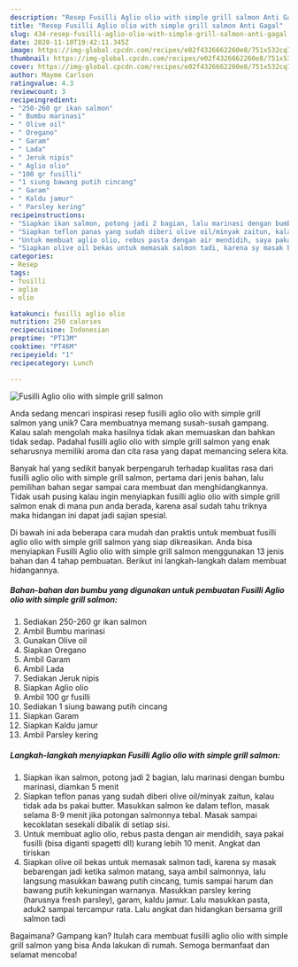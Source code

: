 ```yaml
---
description: "Resep Fusilli Aglio olio with simple grill salmon Anti Gagal"
title: "Resep Fusilli Aglio olio with simple grill salmon Anti Gagal"
slug: 434-resep-fusilli-aglio-olio-with-simple-grill-salmon-anti-gagal
date: 2020-11-10T19:42:11.345Z
image: https://img-global.cpcdn.com/recipes/e02f4326662260e8/751x532cq70/fusilli-aglio-olio-with-simple-grill-salmon-foto-resep-utama.jpg
thumbnail: https://img-global.cpcdn.com/recipes/e02f4326662260e8/751x532cq70/fusilli-aglio-olio-with-simple-grill-salmon-foto-resep-utama.jpg
cover: https://img-global.cpcdn.com/recipes/e02f4326662260e8/751x532cq70/fusilli-aglio-olio-with-simple-grill-salmon-foto-resep-utama.jpg
author: Mayme Carlson
ratingvalue: 4.3
reviewcount: 3
recipeingredient:
- "250-260 gr ikan salmon"
- " Bumbu marinasi"
- " Olive oil"
- " Oregano"
- " Garam"
- " Lada"
- " Jeruk nipis"
- " Aglio olio"
- "100 gr fusilli"
- "1 siung bawang putih cincang"
- " Garam"
- " Kaldu jamur"
- " Parsley kering"
recipeinstructions:
- "Siapkan ikan salmon, potong jadi 2 bagian, lalu marinasi dengan bumbu marinasi, diamkan 5 menit"
- "Siapkan teflon panas yang sudah diberi olive oil/minyak zaitun, kalau tidak ada bs pakai butter. Masukkan salmon ke dalam teflon, masak selama 8-9 menit jika potongan salmonnya tebal. Masak sampai kecoklatan sesekali dibalik di setiap sisi."
- "Untuk membuat aglio olio, rebus pasta dengan air mendidih, saya pakai fusilli (bisa diganti spagetti dll) kurang lebih 10 menit. Angkat dan tiriskan"
- "Siapkan olive oil bekas untuk memasak salmon tadi, karena sy masak bebarengan jadi ketika salmon matang, saya ambil salmonnya, lalu langsung masukkan bawang putih cincang, tumis sampai harum dan bawang putih kekuningan warnanya. Masukkan parsley kering (harusnya fresh parsley), garam, kaldu jamur. Lalu masukkan pasta, aduk2 sampai tercampur rata. Lalu angkat dan hidangkan bersama grill salmon tadi"
categories:
- Resep
tags:
- fusilli
- aglio
- olio

katakunci: fusilli aglio olio 
nutrition: 250 calories
recipecuisine: Indonesian
preptime: "PT13M"
cooktime: "PT46M"
recipeyield: "1"
recipecategory: Lunch

---
```



![Fusilli Aglio olio with simple grill salmon](https://img-global.cpcdn.com/recipes/e02f4326662260e8/751x532cq70/fusilli-aglio-olio-with-simple-grill-salmon-foto-resep-utama.jpg)

Anda sedang mencari inspirasi resep fusilli aglio olio with simple grill salmon yang unik? Cara membuatnya memang susah-susah gampang. Kalau salah mengolah maka hasilnya tidak akan memuaskan dan bahkan tidak sedap. Padahal fusilli aglio olio with simple grill salmon yang enak seharusnya memiliki aroma dan cita rasa yang dapat memancing selera kita.



Banyak hal yang sedikit banyak berpengaruh terhadap kualitas rasa dari fusilli aglio olio with simple grill salmon, pertama dari jenis bahan, lalu pemilihan bahan segar sampai cara membuat dan menghidangkannya. Tidak usah pusing kalau ingin menyiapkan fusilli aglio olio with simple grill salmon enak di mana pun anda berada, karena asal sudah tahu triknya maka hidangan ini dapat jadi sajian spesial.


Di bawah ini ada beberapa cara mudah dan praktis untuk membuat fusilli aglio olio with simple grill salmon yang siap dikreasikan. Anda bisa menyiapkan Fusilli Aglio olio with simple grill salmon menggunakan 13 jenis bahan dan 4 tahap pembuatan. Berikut ini langkah-langkah dalam membuat hidangannya.

<!--inarticleads1-->

##### Bahan-bahan dan bumbu yang digunakan untuk pembuatan Fusilli Aglio olio with simple grill salmon:

1. Sediakan 250-260 gr ikan salmon
1. Ambil  Bumbu marinasi
1. Gunakan  Olive oil
1. Siapkan  Oregano
1. Ambil  Garam
1. Ambil  Lada
1. Sediakan  Jeruk nipis
1. Siapkan  Aglio olio
1. Ambil 100 gr fusilli
1. Sediakan 1 siung bawang putih cincang
1. Siapkan  Garam
1. Siapkan  Kaldu jamur
1. Ambil  Parsley kering




<!--inarticleads2-->

##### Langkah-langkah menyiapkan Fusilli Aglio olio with simple grill salmon:

1. Siapkan ikan salmon, potong jadi 2 bagian, lalu marinasi dengan bumbu marinasi, diamkan 5 menit
1. Siapkan teflon panas yang sudah diberi olive oil/minyak zaitun, kalau tidak ada bs pakai butter. Masukkan salmon ke dalam teflon, masak selama 8-9 menit jika potongan salmonnya tebal. Masak sampai kecoklatan sesekali dibalik di setiap sisi.
1. Untuk membuat aglio olio, rebus pasta dengan air mendidih, saya pakai fusilli (bisa diganti spagetti dll) kurang lebih 10 menit. Angkat dan tiriskan
1. Siapkan olive oil bekas untuk memasak salmon tadi, karena sy masak bebarengan jadi ketika salmon matang, saya ambil salmonnya, lalu langsung masukkan bawang putih cincang, tumis sampai harum dan bawang putih kekuningan warnanya. Masukkan parsley kering (harusnya fresh parsley), garam, kaldu jamur. Lalu masukkan pasta, aduk2 sampai tercampur rata. Lalu angkat dan hidangkan bersama grill salmon tadi




Bagaimana? Gampang kan? Itulah cara membuat fusilli aglio olio with simple grill salmon yang bisa Anda lakukan di rumah. Semoga bermanfaat dan selamat mencoba!
